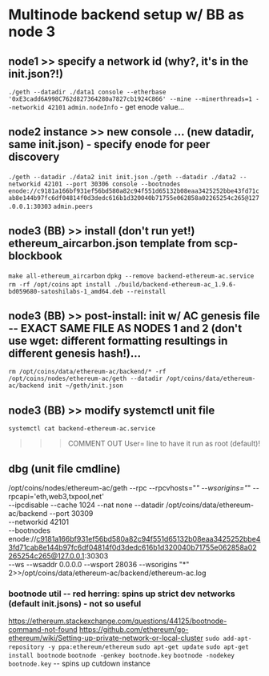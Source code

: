 # Multinode backend setup w/ BB as node 3

## node1 >> specify a network id (why?, it's in the init.json?!)
```./geth --datadir ./data1 console --etherbase '0xE3cadd6A998C762d827364280a7827cb1924C866' --mine --minerthreads=1 --networkid 42101```
```admin.nodeInfo``` - get enode value...

## node2 instance >> new console ... (new datadir, same init.json) - specify enode for peer discovery
```./geth --datadir ./data2 init init.json```
```./geth --datadir ./data2 --networkid 42101 --port 30306 console --bootnodes enode://c9181a166bf931ef56bd580a82c94f551d65132b08eaa3425252bbe43fd71cab8e144b97fc6df04814f0d3dedc616b1d320040b71755e062858a02265254c265@127.0.0.1:30303```
```admin.peers```

## node3 (BB) >> install (don't run yet!) ethereum_aircarbon.json template from scp-blockbook
```make all-ethereum_aircarbon```
```dpkg --remove backend-ethereum-ac.service```
```rm -rf /opt/coins```
```apt install ./build/backend-ethereum-ac_1.9.6-bd059680-satoshilabs-1_amd64.deb --reinstall```

## node3 (BB) >> post-install: init w/ AC genesis file -- EXACT SAME FILE AS NODES 1 and 2 (don't use wget: different formatting resultings in different genesis hash!)...
```rm /opt/coins/data/ethereum-ac/backend/* -rf```
```/opt/coins/nodes/ethereum-ac/geth --datadir /opt/coins/data/ethereum-ac/backend init ~/geth/init.json```

## node3 (BB) >> modify systemctl unit file
```systemctl cat backend-ethereum-ac.service```
>>> COMMENT OUT User= line to have it run as root (default)!

## dbg (unit file cmdline)
/opt/coins/nodes/ethereum-ac/geth --rpc --rpcvhosts="*" --wsorigins="*" --rpcapi='eth,web3,txpool,net' \
  --ipcdisable --cache 1024 --nat none --datadir /opt/coins/data/ethereum-ac/backend --port 30309 \
  --networkid 42101 \
  --bootnodes enode://c9181a166bf931ef56bd580a82c94f551d65132b08eaa3425252bbe43fd71cab8e144b97fc6df04814f0d3dedc616b1d320040b71755e062858a02265254c265@127.0.0.1:30303 \
  --ws --wsaddr 0.0.0.0 --wsport 28036 --wsorigins "*"
2>>/opt/coins/data/ethereum-ac/backend/ethereum-ac.log


### bootnode util -- red herring: spins up strict dev networks (default init.jsons) - not so useful
https://ethereum.stackexchange.com/questions/44125/bootnode-command-not-found
https://github.com/ethereum/go-ethereum/wiki/Setting-up-private-network-or-local-cluster
```sudo add-apt-repository -y ppa:ethereum/ethereum```
```sudo apt-get update```
```sudo apt-get install bootnode```
```bootnode -genkey bootnode.key```
```bootnode -nodekey bootnode.key``` -- spins up cutdown instance